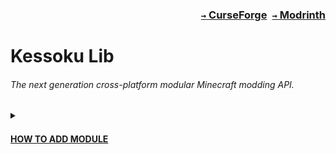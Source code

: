 ### <p align=right>[`→` CurseForge](https://www.curseforge.com/minecraft/mc-mods/kessoku-lib)&ensp;[`→` Modrinth](https://modrinth.com/mod/kessoku-lib)</p>

# Kessoku Lib

###### The next generation cross-platform modular Minecraft modding API.

<details>
  <summary>
    <sub><a href="https://cloudsmith.com">
      <img src="https://img.shields.io/badge/OSS%20Hosting%20by-Cloudsmith-blue?logo=cloudsmith&style=flat-square"  alt=""/>
    </a></sub>
  </summary>
  <blockquote>
    Our package repository hosting is graciously provided by <a href="https://cloudsmith.com">Cloudsmith</a>.
    Cloudsmith is the only fully hosted, cloud-native, universal package management solution, that enables organizations to create, store and share packages in any format, to any place, with total confidence.
  </blockquote>
</details>


#### [HOW TO ADD MODULE](./ADD-MODULE.md)

